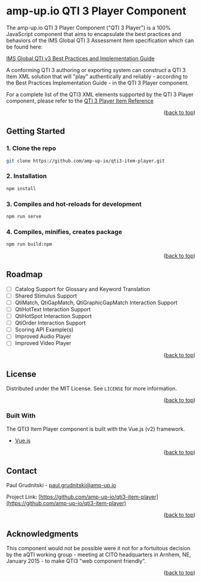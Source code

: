 # amp-up.io QTI 3 Player Component

The amp-up.io QTI 3 Player Component ("QTI 3 Player") is a 100% JavaScript component that aims to encapsulate the best practices and behaviors of the IMS Global QTI 3 Assessment Item specification which can be found here:

[IMS Global QTI v3 Best Practices and Implementation Guide](https://www.imsglobal.org/spec/qti/v3p0/impl)

A conforming QTI 3 authoring or exporting system can construct a QTI 3 Item XML solution that will "play" authentically and reliably - according to the Best Practices Implementation Guide - in the QTI 3 Player component.

For a complete list of the QTI3 XML elements supported by the QTI 3 Player component, please refer to the [QTI 3 Player Item Reference](https://docs.google.com/document/d/1KCImUAk-2uBqSOHRO1lJa1orrzF4b8cl/#heading=h.gjdgxs)

<p align="right">(<a href="#top">back to top</a>)</p>



## Getting Started

### 1. Clone the repo
```sh
git clone https://github.com/amp-up-io/qti3-item-player.git
```

### 2. Installation
```sh
npm install
```

### 3. Compiles and hot-reloads for development
```sh
npm run serve
```

### 4. Compiles, minifies, creates package
```sh
npm run build:npm
```

<p align="right">(<a href="#top">back to top</a>)</p>



<!-- ROADMAP -->
## Roadmap

- [ ] Catalog Support for Glossary and Keyword Translation
- [ ] Shared Stimulus Support
- [ ] QtiMatch, QtiGapMatch, QtiGraphicGapMatch Interaction Support
- [ ] QtiHotText Interaction Support
- [ ] QtiHotSpot Interaction Support
- [ ] QtiOrder Interaction Support
- [ ] Scoring API Example(s)
- [ ] Improved Audio Player
- [ ] Improved Video Player

<p align="right">(<a href="#top">back to top</a>)</p>



<!-- LICENSE -->
## License

Distributed under the MIT License. See `LICENSE` for more information.

<p align="right">(<a href="#top">back to top</a>)</p>



### Built With

The QTI3 Item Player component is built with the Vue.js (v2) framework.

* [Vue.js](https://vuejs.org/)

<p align="right">(<a href="#top">back to top</a>)</p>



<!-- CONTACT -->
## Contact

Paul Grudnitski - paul.grudnitski@amp-up.io

Project Link: [https://github.com/amp-up-io/qti3-item-player](https://github.com/amp-up-io/qti3-item-player)

<p align="right">(<a href="#top">back to top</a>)</p>



<!-- ACKNOWLEDGMENTS -->
## Acknowledgments

This component would not be possible were it not for a fortuitous decision by the aQTI working group - meeting at CITO headquarters in Arnhem, NE, January 2015 - to make QTI3 "web component friendly".  

<p align="right">(<a href="#top">back to top</a>)</p>
